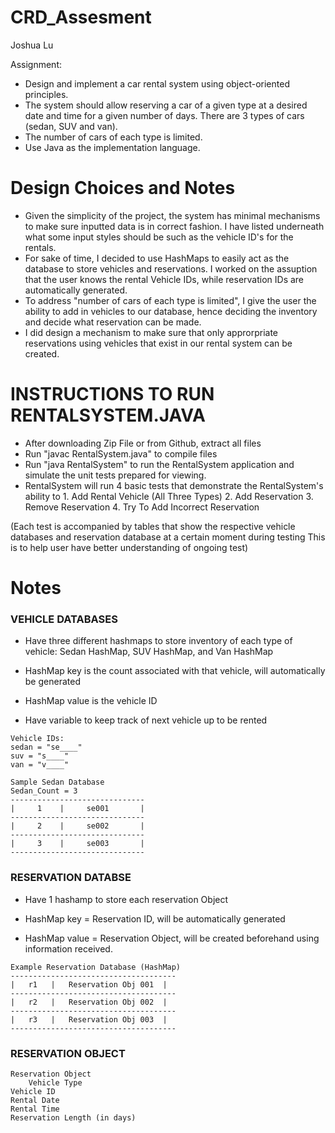 # CRD_Assesment
Joshua Lu 

Assignment:
- Design and implement a car rental system using object-oriented principles. 
- The system should allow reserving a car of a given type at a desired date and time for a given number of days. There are 3 types of cars (sedan, SUV and van).
- The number of cars of each type is limited.
- Use Java as the implementation language. 


# Design Choices and Notes
- Given the simplicity of the project, the system has minimal mechanisms to make sure inputted data is in correct fashion. I have listed underneath what some input styles should be such as the vehicle ID's for the rentals. 
- For sake of time, I decided to use HashMaps to easily act as the database to store vehicles and reservations. I worked on the assuption that the user knows the rental Vehicle IDs, while reservation IDs are automatically generated. 
- To address "number of cars of each type is limited", I give the user the ability to add in vehicles to our database, hence deciding the inventory and decide what reservation can be made.
- I did design a mechanism to make sure that only approrpriate reservations using vehicles that exist in our rental system can be created. 



# INSTRUCTIONS TO RUN RENTALSYSTEM.JAVA 
- After downloading Zip File or from Github, extract all files
- Run "javac RentalSystem.java" to compile files
- Run "java RentalSystem" to run the RentalSystem application and simulate the unit tests prepared for viewing.
- RentalSystem will run 4 basic tests that demonstrate the RentalSystem's ability to 1. Add Rental Vehicle (All Three Types) 2. Add Reservation 3. Remove Reservation 4. Try To Add Incorrect Reservation

(Each test is accompanied by tables that show the respective vehicle databases and reservation database at a certain moment during testing
This is to help user have better understanding of ongoing test)



# Notes 


### VEHICLE DATABASES 

- Have three different hashmaps to store inventory of each type of vehicle: 
Sedan HashMap, SUV HashMap, and Van HashMap 

- HashMap key is the count associated with that vehicle, will automatically be generated
- HashMap value is the vehicle ID
- Have variable to keep track of next vehicle up to be rented

<!-- language: lang-none -->
    
    Vehicle IDs:
    sedan = "se____" 
    suv = "s____"
    van = "v____"

    Sample Sedan Database 
    Sedan_Count = 3
    ------------------------------
    |     1    |     se001       |
    ------------------------------
    |     2    |     se002       |
    ------------------------------
    |     3    |     se003       |
    ------------------------------
 


### RESERVATION DATABSE 

- Have 1 hashamp to store each reservation Object 

- HashMap key = Reservation ID, will be automatically generated
- HashMap value = Reservation Object, will be created beforehand using information received.


<!-- language: lang-none -->

	
    Example Reservation Database (HashMap)
    -------------------------------------
    |   r1   |   Reservation Obj 001  |
    -------------------------------------
    |   r2   |   Reservation Obj 002  |
    -------------------------------------
    |   r3   |   Reservation Obj 003  |
    -------------------------------------


### RESERVATION OBJECT 

<!-- language: lang-none -->
    
    Reservation Object
        Vehicle Type
	Vehicle ID
	Rental Date
	Rental Time
	Reservation Length (in days)
